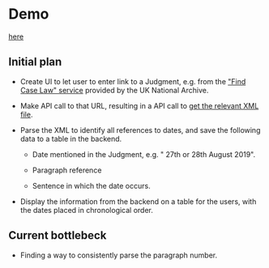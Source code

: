 # Demo

[here](https://chronology-of-a-judgment.3willows.xyz/)

## Initial plan

- Create UI to let user to enter link to a Judgment, e.g. from the ["Find Case Law" service](https://caselaw.nationalarchives.gov.uk/uksc/2019/41) provided by the UK National Archive.

- Make API call to that URL, resulting in a API call to [get the relevant XML file](https://nationalarchives.github.io/ds-find-caselaw-docs/public#tag/Reading-documents/operation/getDocumentByUri).

- Parse the XML to identify all references to dates, and save the following data to a table in the backend.

  - Date mentioned in the Judgment, e.g. " 27th or 28th August 2019".

  - Paragraph reference

  - Sentence in which the date occurs.

- Display the information from the backend on a table for the users, with the dates placed in chronological order.

## Current bottlebeck

- Finding a way to consistently parse the paragraph number.
